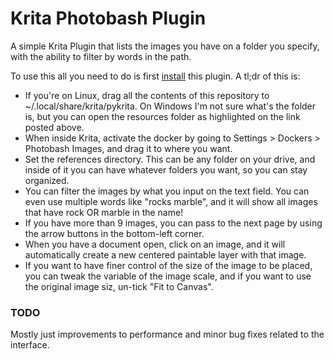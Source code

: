 # Krita Photobash Plugin

A simple Krita Plugin that lists the images you have on a folder you specify, with the ability to filter by words in the path. 

To use this all you need to do is first [install](https://docs.krita.org/en/user_manual/python_scripting/krita_python_plugin_howto.html) this plugin. A tl;dr of this is: 
- If you're on Linux, drag all the contents of this repository to ~/.local/share/krita/pykrita. On Windows I'm not sure what's the folder is, but you can open the resources folder as highlighted on the link posted above. 
- When inside Krita, activate the docker by going to Settings > Dockers > Photobash Images, and drag it to where you want. 
- Set the references directory. This can be any folder on your drive, and inside of it you can have whatever folders you want, so you can stay organized.
- You can filter the images by what you input on the text field. You can even use multiple words like "rocks marble", and it will show all images that have rock OR marble in the name! 
- If you have more than 9 images, you can pass to the next page by using the arrow buttons in the bottom-left corner. 
- When you have a document open, click on an image, and it will automatically create a new centered paintable layer with that image.
- If you want to have finer control of the size of the image to be placed, you can tweak the variable of the image scale, and if you want to use the original image siz, un-tick "Fit to Canvas".

### TODO

Mostly just improvements to performance and minor bug fixes related to the interface. 